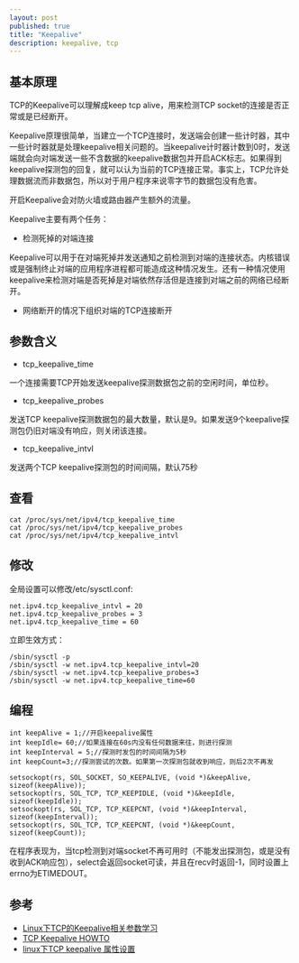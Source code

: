 ```yaml
---
layout: post
published: true
title: "Keepalive"
description: keepalive, tcp
---
```

## 基本原理
TCP的Keepalive可以理解成keep tcp alive，用来检测TCP socket的连接是否正常或是已经断开。

Keepalive原理很简单，当建立一个TCP连接时，发送端会创建一些计时器，其中一些计时器就是处理keepalive相关问题的。当keepalive计时器计数到0时，发送端就会向对端发送一些不含数据的keepalive数据包并开启ACK标志。如果得到keepalive探测包的回复，就可以认为当前的TCP连接正常。事实上，TCP允许处理数据流而非数据包，所以对于用户程序来说零字节的数据包没有危害。

开启Keepalive会对防火墙或路由器产生额外的流量。

Keepalive主要有两个任务：

- 检测死掉的对端连接

Keepalive可以用于在对端死掉并发送通知之前检测到对端的连接状态。内核错误或是强制终止对端的应用程序进程都可能造成这种情况发生。还有一种情况使用keepalive来检测对端是否死掉是对端依然存活但是连接到对端之前的网络已经断开。

- 网络断开的情况下组织对端的TCP连接断开

## 参数含义
- tcp_keepalive_time

一个连接需要TCP开始发送keepalive探测数据包之前的空闲时间，单位秒。

- tcp_keepalive_probes

发送TCP keepalive探测数据包的最大数量，默认是9。如果发送9个keepalive探测包仍旧对端没有响应，则关闭该连接。

- tcp_keepalive_intvl

发送两个TCP keepalive探测包的时间间隔，默认75秒

## 查看

```
cat /proc/sys/net/ipv4/tcp_keepalive_time
cat /proc/sys/net/ipv4/tcp_keepalive_probes
cat /proc/sys/net/ipv4/tcp_keepalive_intvl
```

## 修改

全局设置可以修改/etc/sysctl.conf:

```
net.ipv4.tcp_keepalive_intvl = 20
net.ipv4.tcp_keepalive_probes = 3
net.ipv4.tcp_keepalive_time = 60
```

立即生效方式：

```
/sbin/sysctl -p
/sbin/sysctl -w net.ipv4.tcp_keepalive_intvl=20
/sbin/sysctl -w net.ipv4.tcp_keepalive_probes=3
/sbin/sysctl -w net.ipv4.tcp_keepalive_time=60
```

## 编程

```
int keepAlive = 1;//开启keepalive属性
int keepIdle= 60;//如果连接在60s内没有任何数据来往，则进行探测
int keepInterval = 5;//探测时发包的时间间隔为5秒
int keepCount=3;//探测尝试的次数。如果第一次探测包就收到响应，则后2次不再发

setsockopt(rs, SOL_SOCKET, SO_KEEPALIVE, (void *)&keepAlive, sizeof(keepAlive));
setsockopt(rs, SOL_TCP, TCP_KEEPIDLE, (void *)&keepIdle, sizeof(keepIdle));
setsockopt(rs, SOL_TCP, TCP_KEEPCNT, (void *)&keepInterval, sizeof(keepInterval));
setsockopt(rs, SOL_TCP, TCP_KEEPCNT, (void *)&keepCount, sizeof(keepCount));
```
在程序表现为，当tcp检测到对端socket不再可用时（不能发出探测包，或是没有收到ACK响应包），select会返回socket可读，并且在recv时返回-1，同时设置上errno为ETIMEDOUT。

## 参考
- [Linux下TCP的Keepalive相关参数学习](http://www.linuxidc.com/Linux/2015-03/115321.htm)
- [TCP Keepalive HOWTO](http://tldp.org/HOWTO/TCP-Keepalive-HOWTO/index.html)
- [linux下TCP keepalive 属性设置](http://blog.csdn.net/sunxiaopengsun/article/details/56842748)

